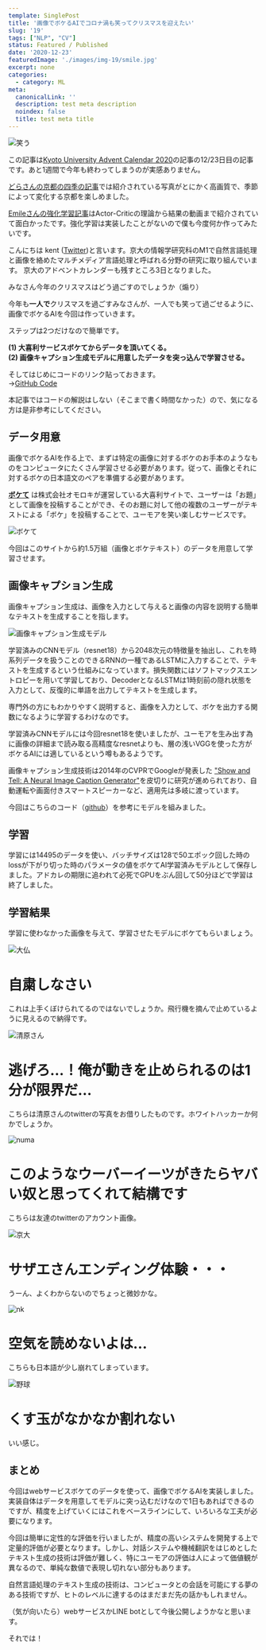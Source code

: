 ```yaml
---
template: SinglePost
title: '画像でボケるAIでコロナ渦も笑ってクリスマスを迎えたい'
slug: '19'
tags: ["NLP", "CV"]
status: Featured / Published
date: '2020-12-23'
featuredImage: './images/img-19/smile.jpg'
excerpt: none
categories:
  - category: ML
meta:
  canonicalLink: ''
  description: test meta description
  noindex: false
  title: test meta title
---
```

![笑う](./images/img-19/smile.jpg)

この記事は[Kyoto University Advent Calendar 2020](https://adventar.org/calendars/5040)の記事の12/23日目の記事です。あと1週間で今年も終わってしまうのが実感ありません。

[どらさんの京都の四季の記事](https://note.com/dora1998/n/n73de3bda6a92)では紹介されている写真がとにかく高画質で、季節によって変化する京都を楽しめました。

[Emileさんの強化学習記事](https://hexagon-emile.hatenablog.com/entry/2020/12/21/000000?_ga=2.97336284.2114428926.1608446236-1233767664.1584445520)はActor-Criticの理論から結果の動画まで紹介されていて面白かったです。強化学習は実装したことがないので僕も今度何か作ってみたいです。

こんにちは kent ([Twitter](https://twitter.com/kent0304))と言います。京大の情報学研究科のM1で自然言語処理と画像を絡めたマルチメディア言語処理と呼ばれる分野の研究に取り組んでいます。
京大のアドベントカレンダーも残すところ3日となりました。

みなさん今年のクリスマスはどう過ごすのでしょうか（煽り）

今年も**一人で**クリスマスを過ごすみなさんが、一人でも笑って過ごせるように、画像でボケるAIを今回は作っていきます。

ステップは2つだけなので簡単です。

**(1) 大喜利サービスボケてからデータを頂いてくる。**<br>
**(2) 画像キャプション生成モデルに用意したデータを突っ込んで学習させる。**

そしてはじめにコードのリンク貼っておきます。<br>
→[GitHub Code](https://github.com/kent0304/Image2Boke)

本記事ではコードの解説はしない（そこまで書く時間なかった）ので、気になる方は是非参考にしてください。

## データ用意
画像でボケるAIを作る上で、まずは特定の画像に対するボケのお手本のようなものをコンピュータにたくさん学習させる必要があります。従って、画像とそれに対するボケの日本語文のペアを準備する必要があります。

[**ボケて**](https://bokete.jp/boke/legend) は株式会社オモロキが運営している大喜利サイトで、ユーザーは「お題」として画像を投稿することができ、そのお題に対して他の複数のユーザーがテキストによる「ボケ」を投稿することで、ユーモアを笑い楽しむサービスです。

![ボケて](./images/img-19/bokete.png)

今回はこのサイトから約1.5万組（画像とボケテキスト）のデータを用意して学習させます。

## 画像キャプション生成
画像キャプション生成は、画像を入力として与えると画像の内容を説明する簡単なテキストを生成することを指します。

![画像キャプション生成モデル](./images/img-19/model.png)

学習済みのCNNモデル（resnet18）から2048次元の特徴量を抽出し、これを時系列データを扱うことのできるRNNの一種であるLSTMに入力することで、テキストを生成するという仕組みになっています。損失関数にはソフトマックスエントロピーを用いて学習しており、DecoderとなるLSTMは1時刻前の隠れ状態を入力として、反復的に単語を出力してテキストを生成します。

専門外の方にもわかりやすく説明すると、画像を入力として、ボケを出力する関数になるように学習するわけなのです。

学習済みCNNモデルには今回resnet18を使いましたが、ユーモアを生み出す為に画像の詳細まで読み取る高精度なresnetよりも、層の浅いVGGを使った方がボケるAIには適しているという噂もあるようです。

画像キャプション生成技術は2014年のCVPRでGoogleが発表した ["Show and Tell: A Neural Image Caption Generator"](https://arxiv.org/abs/1411.4555)を皮切りに研究が進められており、自動運転や画面付きスマートスピーカーなど、適用先は多岐に渡っています。

今回はこちらのコード（[github](https://github.com/yunjey/pytorch-tutorial/tree/master/tutorials/03-advanced/image_captioning)）を参考にモデルを組みました。

## 学習 
学習には14495のデータを使い、バッチサイズは128で50エポック回した時のlossが下がり切った時のパラメータの値をボケてAI学習済みモデルとして保存しました。アドカレの期限に追われて必死でGPUをぶん回して50分ほどで学習は終了しました。

## 学習結果
学習に使わなかった画像を与えて、学習させたモデルにボケてもらいましょう。

![大仏](./images/img-19/daibutsu.jpg)
# 自粛しなさい 
これは上手くぼけられてるのではないでしょうか。飛行機を摘んで止めているように見えるので納得です。


![清原さん](./images/img-19/kiyohara.jpg)
# 逃げろ…！俺が動きを止められるのは1分が限界だ… 
こちらは清原さんのtwitterの写真をお借りしたものです。ホワイトハッカーか何かでしょうか。

![numa](./images/img-19/hira.jpg)
# このようなウーバーイーツがきたらヤバい奴と思ってくれて結構です 
こちらは友達のtwitterのアカウント画像。

![京大](./images/img-19/kyodai.jpg)
# サザエさんエンディング体験・・・
うーん、よくわからないのでちょっと微妙かな。

![nk](./images/img-19/nk.jpg)
# 空気を読めないよは…
こちらも日本語が少し崩れてしまっています。

![野球](./images/img-19/yakyu.jpg)
# くす玉がなかなか割れない
いい感じ。


## まとめ
今回はwebサービスボケてのデータを使って、画像でボケるAIを実装しました。
実装自体はデータを用意してモデルに突っ込むだけなので1日もあればできるのですが、精度を上げていくにはこれをベースラインにして、いろいろな工夫が必要になります。

今回は簡単に定性的な評価を行いましたが、精度の高いシステムを開発する上で定量的評価が必要となります。しかし、対話システムや機械翻訳をはじめとしたテキスト生成の技術は評価が難しく、特にユーモアの評価は人によって価値観が異なるので、単純な数値で表現し切れない部分もあります。

自然言語処理のテキスト生成の技術は、コンピュータとの会話を可能にする夢のある技術ですが、ヒトのレベルに達するのはまだまだ先の話かもしれません。

（気が向いたら）webサービスかLINE botとして今後公開しようかなと思います。

それでは！